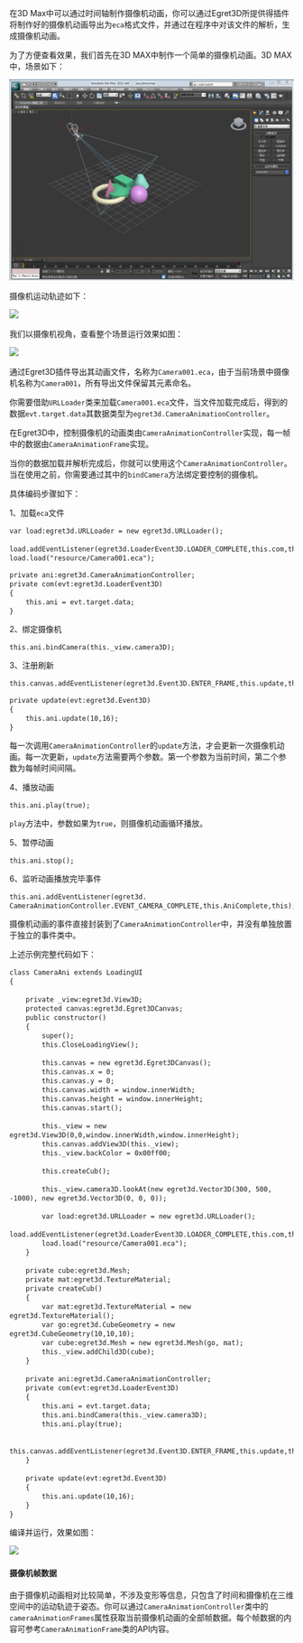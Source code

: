 
在3D Max中可以通过时间轴制作摄像机动画，你可以通过Egret3D所提供得插件将制作好的摄像机动画导出为`eca`格式文件，并通过在程序中对该文件的解析，生成摄像机动画。

为了方便查看效果，我们首先在3D MAX中制作一个简单的摄像机动画。3D MAX中，场景如下：

![](575cd31ccd58b.png)

摄像机运动轨迹如下：

![](575cd3235cbe6.gif)

我们以摄像机视角，查看整个场景运行效果如图：

![](575cd32284507.gif)

通过Egret3D插件导出其动画文件，名称为`Camera001.eca`，由于当前场景中摄像机名称为`Camera001`，所有导出文件保留其元素命名。

你需要借助`URLLoader`类来加载`Camera001.eca`文件，当文件加载完成后，得到的数据`evt.target.data`其数据类型为`egret3d.CameraAnimationController`。

在Egret3D中，控制摄像机的动画类由`CameraAnimationController`实现，每一帧中的数据由`CameraAnimationFrame`实现。

当你的数据加载并解析完成后，你就可以使用这个`CameraAnimationController`。当在使用之前，你需要通过其中的`bindCamera`方法绑定要控制的摄像机。

具体编码步骤如下：

1、加载`eca`文件

```
var load:egret3d.URLLoader = new egret3d.URLLoader();
        load.addEventListener(egret3d.LoaderEvent3D.LOADER_COMPLETE,this.com,this);
load.load("resource/Camera001.eca");
```

```
private ani:egret3d.CameraAnimationController;
private com(evt:egret3d.LoaderEvent3D)
{
	this.ani = evt.target.data;
}
```

2、绑定摄像机

```
this.ani.bindCamera(this._view.camera3D);
```

3、注册刷新

```
this.canvas.addEventListener(egret3d.Event3D.ENTER_FRAME,this.update,this);
```

```
private update(evt:egret3d.Event3D)
{
	this.ani.update(10,16);
}
```

每一次调用`CameraAnimationController`的`update`方法，才会更新一次摄像机动画。每一次更新，`update`方法需要两个参数。第一个参数为当前时间，第二个参数为每帧时间间隔。

4、播放动画

```
this.ani.play(true);
```

`play`方法中，参数如果为`true`，则摄像机动画循环播放。

5、暂停动画

```
this.ani.stop();
```

6、监听动画播放完毕事件

```
this.ani.addEventListener(egret3d. CameraAnimationController.EVENT_CAMERA_COMPLETE,this.AniComplete,this);
```

摄像机动画的事件直接封装到了`CameraAnimationController`中，并没有单独放置于独立的事件类中。

上述示例完整代码如下：

```
class CameraAni extends LoadingUI
{

    private _view:egret3d.View3D;
    protected canvas:egret3d.Egret3DCanvas;
    public constructor()
    {
        super();
        this.CloseLoadingView();

        this.canvas = new egret3d.Egret3DCanvas();
        this.canvas.x = 0;
        this.canvas.y = 0;
        this.canvas.width = window.innerWidth;
        this.canvas.height = window.innerHeight;
        this.canvas.start();
        
        this._view = new egret3d.View3D(0,0,window.innerWidth,window.innerHeight);
        this.canvas.addView3D(this._view);
        this._view.backColor = 0x00ff00;

        this.createCub();

        this._view.camera3D.lookAt(new egret3d.Vector3D(300, 500, -1000), new egret3d.Vector3D(0, 0, 0));

        var load:egret3d.URLLoader = new egret3d.URLLoader();
        load.addEventListener(egret3d.LoaderEvent3D.LOADER_COMPLETE,this.com,this);
        load.load("resource/Camera001.eca");
    }

    private cube:egret3d.Mesh;
    private mat:egret3d.TextureMaterial;
    private createCub()
    {
        var mat:egret3d.TextureMaterial = new egret3d.TextureMaterial();
        var go:egret3d.CubeGeometry = new egret3d.CubeGeometry(10,10,10);
        var cube:egret3d.Mesh = new egret3d.Mesh(go, mat);
        this._view.addChild3D(cube);
    }

    private ani:egret3d.CameraAnimationController;
    private com(evt:egret3d.LoaderEvent3D)
    {
        this.ani = evt.target.data;
        this.ani.bindCamera(this._view.camera3D);
        this.ani.play(true);
        
         this.canvas.addEventListener(egret3d.Event3D.ENTER_FRAME,this.update,this);
    }
    
    private update(evt:egret3d.Event3D)
    {
        this.ani.update(10,16);
    }
}
```

编译并运行，效果如图：

![](8.gif)

#### 摄像机帧数据

由于摄像机动画相对比较简单，不涉及变形等信息，只包含了时间和摄像机在三维空间中的运动轨迹于姿态。你可以通过`CameraAnimationController`类中的`cameraAnimationFrames`属性获取当前摄像机动画的全部帧数据。每个帧数据的内容可参考`CameraAnimationFrame`类的API内容。


